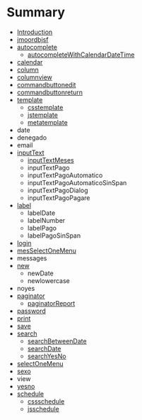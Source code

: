 # Summary

* [Introduction](README.md)
* [jmoordbjsf](chapter1.md)
* [autocomplete](autocomplete.md)
  * [autocompleteWithCalendarDateTime](autocomplete/autocompletewithcalendardatetime.md)
* [calendar](calendar.md)
* [column](column.md)
* [columnview](columnview.md)
* [commandbuttonedit](commandbuttonedit.md)
* [commandbuttonreturn](commandbuttonreturn.md)
* [template](template.md)
  * [csstemplate](template/csstemplate.md)
  * [jstemplate](template/jstemplate.md)
  * [metatemplate](template/metatemplate.md)
* date
* denegado
* email
* [inputText](inputtext.md)
  * [inputTextMeses](inputtext/inputtextmeses.md)
  * inputTextPago
  * inputTextPagoAutomatico
  * inputTextPagoAutomaticoSinSpan
  * inputTextPagoDialog
  * inputTextPagoPagare
* [label](label.md)
  * labelDate
  * labelNumber
  * labelPago
  * labelPagoSinSpan
* [login](login.md)
* [mesSelectOneMenu](messelectonemenu.md)
* messages
* [new](new.md)
  * newDate
  * newlowercase
* noyes
* [paginator](paginator.md)
  * [paginatorReport](paginator/paginatorreport.md)
* [password](password.md)
* [print](print.md)
* [save](save.md)
* [search](search.md)
  * [searchBetweenDate](search/searchbetweendate.md)
  * [searchDate](search/searchdate.md)
  * [searchYesNo](search/searchyesno.md)
* [selectOneMenu](selectonemenu.md)
* [sexo](sexo.md)
* view
* [yesno](yesno.md)
* [schedule](schedule.md)
  * [cssschedule](css.md)
  * [jsschedule](jsschedule.md)

